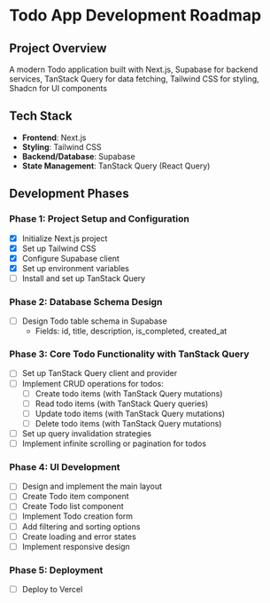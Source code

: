# Todo App Development Roadmap

## Project Overview

A modern Todo application built with Next.js, Supabase for backend services, TanStack Query for data fetching, Tailwind CSS for styling, Shadcn for UI components

## Tech Stack

- **Frontend**: Next.js
- **Styling**: Tailwind CSS
- **Backend/Database**: Supabase
- **State Management**: TanStack Query (React Query)

## Development Phases

### Phase 1: Project Setup and Configuration

- [x] Initialize Next.js project
- [x] Set up Tailwind CSS
- [x] Configure Supabase client
- [x] Set up environment variables
- [ ] Install and set up TanStack Query

### Phase 2: Database Schema Design

- [ ] Design Todo table schema in Supabase
  - Fields: id, title, description, is_completed, created_at

### Phase 3: Core Todo Functionality with TanStack Query

- [ ] Set up TanStack Query client and provider
- [ ] Implement CRUD operations for todos:
  - [ ] Create todo items (with TanStack Query mutations)
  - [ ] Read todo items (with TanStack Query queries)
  - [ ] Update todo items (with TanStack Query mutations)
  - [ ] Delete todo items (with TanStack Query mutations)
- [ ] Set up query invalidation strategies
- [ ] Implement infinite scrolling or pagination for todos

### Phase 4: UI Development

- [ ] Design and implement the main layout
- [ ] Create Todo item component
- [ ] Create Todo list component
- [ ] Implement Todo creation form
- [ ] Add filtering and sorting options
- [ ] Create loading and error states
- [ ] Implement responsive design

### Phase 5: Deployment

- [ ] Deploy to Vercel


